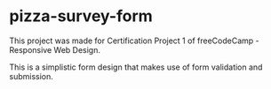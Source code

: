 # pizza-survey-form

This project was made for Certification Project 1 of freeCodeCamp - Responsive Web Design.

This is a simplistic form design that makes use of form validation and submission.
